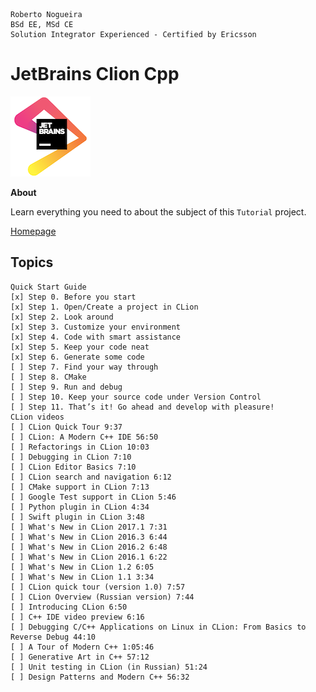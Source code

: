 ```
Roberto Nogueira  
BSd EE, MSd CE
Solution Integrator Experienced - Certified by Ericsson
```
# JetBrains Clion Cpp

![tutorial image](images/jetbrains.png)

**About**

Learn everything you need to about the subject of this `Tutorial` project.

[Homepage](https://www.youtube.com/playlist?list=PLQ176FUIyIUb_J7ZEi2IDe9132-dq_vQL)

## Topics
```
Quick Start Guide
[x] Step 0. Before you start
[x] Step 1. Open/Create a project in CLion
[x] Step 2. Look around
[x] Step 3. Customize your environment
[x] Step 4. Code with smart assistance
[x] Step 5. Keep your code neat
[x] Step 6. Generate some code
[ ] Step 7. Find your way through
[ ] Step 8. CMake
[ ] Step 9. Run and debug
[ ] Step 10. Keep your source code under Version Control
[ ] Step 11. That’s it! Go ahead and develop with pleasure!
CLion videos
[ ] CLion Quick Tour 9:37
[ ] CLion: A Modern C++ IDE 56:50
[ ] Refactorings in CLion 10:03    
[ ] Debugging in CLion 7:10   
[ ] CLion Editor Basics 7:10   
[ ] CLion search and navigation 6:12
[ ] CMake support in CLion 7:13
[ ] Google Test support in CLion 5:46
[ ] Python plugin in CLion 4:34
[ ] Swift plugin in CLion 3:48   
[ ] What's New in CLion 2017.1 7:31
[ ] What's New in CLion 2016.3 6:44
[ ] What's New in CLion 2016.2 6:48
[ ] What's New in CLion 2016.1 6:22
[ ] What's New in CLion 1.2 6:05
[ ] What's New in CLion 1.1 3:34
[ ] CLion quick tour (version 1.0) 7:57
[ ] CLion Overview (Russian version) 7:44
[ ] Introducing CLion 6:50
[ ] C++ IDE video preview 6:16
[ ] Debugging C/C++ Applications on Linux in CLion: From Basics to Reverse Debug 44:10
[ ] A Tour of Modern C++ 1:05:46
[ ] Generative Art in C++ 57:12
[ ] Unit testing in CLion (in Russian) 51:24   
[ ] Design Patterns and Modern C++ 56:32
```
